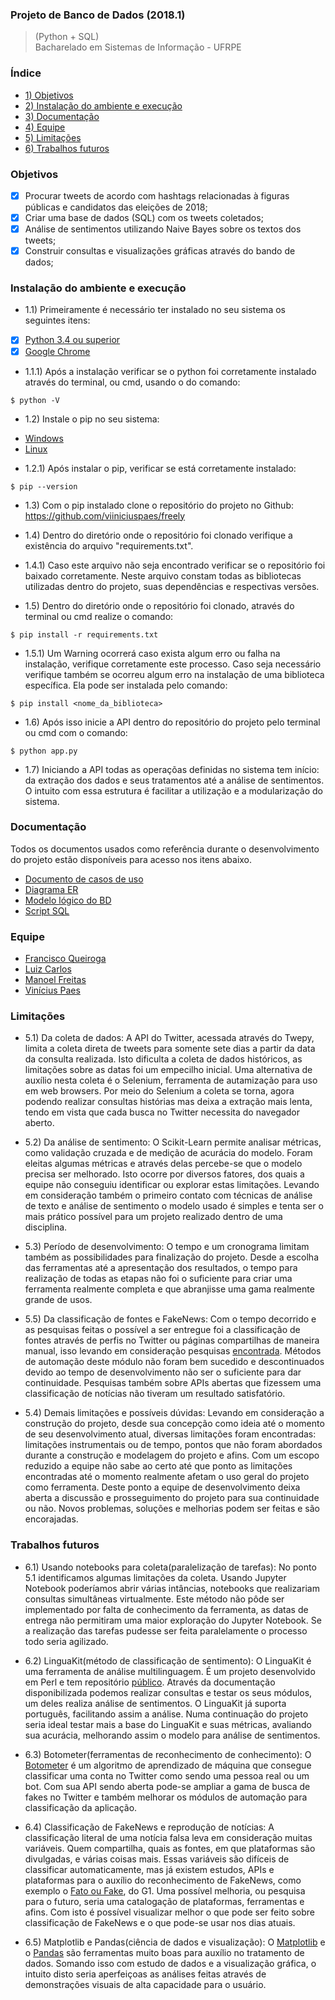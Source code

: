 ### Projeto de Banco de Dados (2018.1)
> (Python + SQL) <br>
>Bacharelado em Sistemas de Informação - UFRPE <br>

### Índice
  * [1) Objetivos](https://github.com/viiniciuspaes/freely/blob/master/README.md#objetivos)
  * [2) Instalação do ambiente e execução](https://github.com/viiniciuspaes/freely/blob/master/README.md#instala%C3%A7%C3%A3o-do-ambiente-e-execu%C3%A7%C3%A3o)
  * [3) Documentação](https://github.com/viiniciuspaes/freely/blob/master/README.md#documenta%C3%A7%C3%A3o)
  * [4) Equipe](https://github.com/viiniciuspaes/freely/blob/master/README.md#equipe)
  * [5) Limitações](https://github.com/viiniciuspaes/freely/blob/master/README.md#limita%C3%A7%C3%B5es)
  * [6) Trabalhos futuros](https://github.com/viiniciuspaes/freely/blob/master/README.md#trabalhos-futuros)
  
### Objetivos

- [x] Procurar tweets de acordo com hashtags relacionadas à figuras públicas e candidatos das eleições de 2018;
- [x] Criar uma base de dados (SQL) com os tweets coletados;
- [X] Análise de sentimentos utilizando Naive Bayes sobre os textos dos tweets;
- [x] Construir consultas e visualizações gráficas através do bando de dados;  

### Instalação do ambiente e execução

* 1.1) Primeiramente é necessário ter instalado no seu sistema os seguintes itens:

- [x] [Python 3.4 ou superior](https://www.python.org/downloads/)
- [x] [Google Chrome](https://www.google.com/chrome/)

* 1.1.1) Após a instalação verificar se o python foi corretamente instalado através do terminal, ou cmd, usando o do comando:
```
$ python -V
```

* 1.2) Instale o pip no seu sistema:

- [Windows](https://stackoverflow.com/questions/4750806/how-do-i-install-pip-on-windows)
- [Linux](https://www.tecmint.com/install-pip-in-linux/)

* 1.2.1) Após instalar o pip, verificar se está corretamente instalado:
```
$ pip --version
``` 
* 1.3) Com o pip instalado clone o repositório do projeto no Github: https://github.com/viiniciuspaes/freely

* 1.4) Dentro do diretório onde o repositório foi clonado verifique a existência do arquivo "requirements.txt".

* 1.4.1) Caso este arquivo não seja encontrado verificar se o repositório foi baixado corretamente. Neste arquivo constam todas as bibliotecas utilizadas dentro do projeto, suas dependências e respectivas versões.

* 1.5) Dentro do diretório onde o repositório foi clonado, através do terminal ou cmd realize o comando:
```
$ pip install -r requirements.txt
``` 
* 1.5.1) Um Warning ocorrerá caso exista algum erro ou falha na instalação, verifique corretamente este processo. Caso seja necessário verifique também se ocorreu algum erro na instalação de uma biblioteca específica. Ela pode ser instalada pelo comando:
```
$ pip install <nome_da_biblioteca>
``` 

* 1.6) Após isso inicie a API dentro do repositório do projeto pelo terminal ou cmd com o comando:
```
$ python app.py
``` 
* 1.7) Iniciando a API todas as operaçõas definidas no sistema tem início: da extração dos dados e seus tratamentos até a análise de sentimentos. O intuito com essa estrutura é facilitar a utilização e a modularização do sistema.

### Documentação

Todos os documentos usados como referência durante o desenvolvimento do projeto estão disponíveis para acesso nos itens abaixo.

* [Documento de casos de uso](https://drive.google.com/open?id=1OEzvLkxBw_MOFRknqc1yCeZPg0tvCIMK)
* [Diagrama ER](https://drive.google.com/open?id=1OEzvLkxBw_MOFRknqc1yCeZPg0tvCIMK)
* [Modelo lógico do BD](https://drive.google.com/open?id=1OEzvLkxBw_MOFRknqc1yCeZPg0tvCIMK)
* [Script SQL](https://drive.google.com/open?id=1OEzvLkxBw_MOFRknqc1yCeZPg0tvCIMK)

### Equipe

- [Francisco Queiroga](https://github.com/chicoqueiroga)<br>
- [Luiz Carlos](https://github.com/xRuisux)<br>
- [Manoel Freitas](https://github.com/manoelfneto)<br>
- [Vinícius Paes](https://github.com/viiniciuspaes)<br>

### Limitações

* 5.1) Da coleta de dados:
A API do Twitter, acessada através do Twepy, limita a coleta direta de tweets para somente sete dias a partir da data da consulta realizada. Isto dificulta a coleta de dados históricos, as limitações sobre as datas foi um empecilho inicial. Uma alternativa de auxílio nesta coleta é o Selenium, ferramenta de autamização para uso em web browsers. Por meio do Selenium a coleta se torna, agora podendo realizar consultas histórias mas deixa a extração mais lenta, tendo em vista que cada busca no Twitter necessita do navegador aberto.

* 5.2) Da análise de sentimento:
O Scikit-Learn permite analisar métricas, como validação cruzada e de medição de acurácia do modelo. Foram eleitas algumas métricas e através delas percebe-se que o modelo precisa ser melhorado. Isto ocorre por diversos fatores, dos quais a equipe não conseguiu identificar ou explorar estas limitações. Levando em consideração também o primeiro contato com técnicas de análise de texto e análise de sentimento o modelo usado é simples e tenta ser o mais prático possível para um projeto realizado dentro de uma disciplina.
 
* 5.3) Período de desenvolvimento:
O tempo e um cronograma limitam também as possibilidades para finalização do projeto. Desde a escolha das ferramentas até a apresentação dos resultados, o tempo para realização de todas as etapas não foi o suficiente para criar uma ferramenta realmente completa e que abranjisse uma gama realmente grande de usos.

* 5.5) Da classificação de fontes e FakeNews:
Com o tempo decorrido e as pesquisas feitas o possível a ser entregue foi a classificação de fontes através de perfis no Twitter ou páginas compartilhas de maneira manual, isso levando em consideração pesquisas [encontrada](https://arxiv.org/pdf/1712.05999.pdf). Métodos de automação deste módulo não foram bem sucedido e descontinuados devido ao tempo de desenvolvimento não ser o suficiente para dar continuidade. Pesquisas também sobre APIs abertas que fizessem uma classificação de  notícias não tiveram um resultado satisfatório.

* 5.4) Demais limitações e possíveis dúvidas:
Levando em consideração a construção do projeto, desde sua concepção como ideia até o momento de seu desenvolvimento atual, diversas limitações foram encontradas: limitações instrumentais ou de tempo, pontos que não foram abordados durante a construção e modelagem do projeto e afins. Com um escopo reduzido a equipe não sabe ao certo até que ponto as limitações encontradas até o momento realmente afetam o uso geral do projeto como ferramenta. Deste ponto a equipe de desenvolvimento deixa aberta a discussão e prosseguimento do projeto para sua continuidade ou não. Novos problemas, soluções e melhorias podem ser feitas e são encorajadas.

### Trabalhos futuros

* 6.1) Usando notebooks para coleta(paralelização de tarefas):
No ponto 5.1 identificamos algumas limitações da coleta. Usando Jupyter Notebook poderíamos abrir várias intâncias, notebooks que realizariam consultas simultâneas virtualmente. Este método não pôde ser implementado por falta de conhecimento da ferramenta, as datas de entrega não permitiram uma maior exploração do Jupyter Notebook. Se a realização das tarefas pudesse ser feita paralelamente o processo todo seria agilizado.

* 6.2) LinguaKit(método de classificação de sentimento):
O LinguaKit é uma ferramenta de análise multilinguagem. É um projeto desenvolvido em Perl e tem repositório [público](https://github.com/citiususc/Linguakit). Através da documentação disponibilizada podemos realizar consultas e testar os seus módulos, um deles realiza análise de sentimentos. O LinguaKit já suporta português, facilitando assim a análise. Numa continuação do projeto seria ideal testar mais a base do LinguaKit e suas métricas, avaliando sua acurácia, melhorando assim o modelo para análise de sentimentos.

* 6.3) Botometer(ferramentas de reconhecimento de conhecimento):
O [Botometer](https://botometer.iuni.iu.edu/#!/) é um algoritmo de aprendizado de máquina que consegue classificar uma conta no Twitter como sendo uma pessoa real ou um bot. Com sua API sendo aberta pode-se ampliar a gama de busca de fakes no Twitter e também melhorar os módulos de automação para classificação da aplicação.

* 6.4) Classificação de FakeNews e reprodução de notícias:
A classificação literal de uma notícia falsa leva em consideração muitas variáveis. Quem compartilha, quais as fontes, em que plataformas são divulgadas, e várias coisas mais. Essas variáveis são difíceis de classificar automaticamente, mas já existem estudos, APIs e plataformas para o auxílio do reconhecimento de FakeNews, como exemplo o [Fato ou Fake](https://g1.globo.com/fato-ou-fake/), do G1. Uma possível melhoria, ou pesquisa para o futuro, seria uma catalogação de plataformas, ferramentas e afins. Com isto é possível visualizar melhor o que pode ser feito sobre classificação de FakeNews e o que pode-se usar nos dias atuais.

* 6.5) Matplotlib e Pandas(ciência de dados e visualização):
O [Matplotlib](https://matplotlib.org/) e o [Pandas](https://pandas.pydata.org/) são ferramentas muito boas para auxílio no tratamento de dados. Somando isso com estudo de dados e a visualização gráfica, o intuito disto seria aperfeiçoas as análises feitas através de demonstrações visuais de alta capacidade para o usuário.
